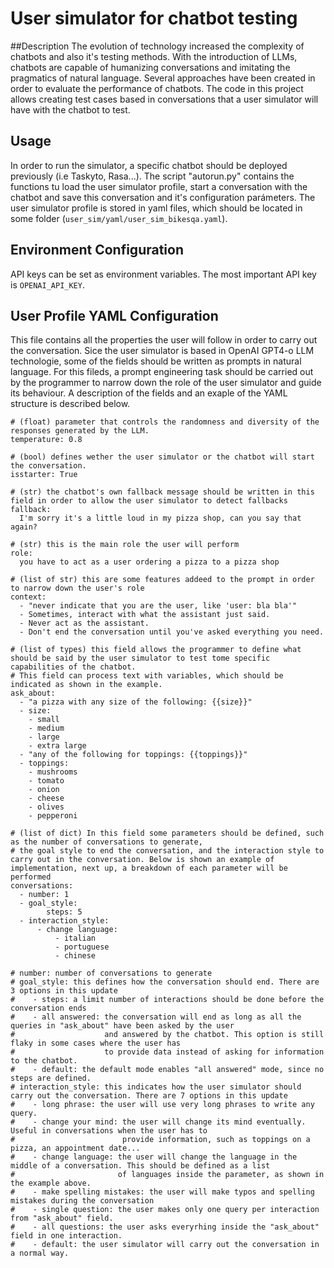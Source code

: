 # User simulator for chatbot testing

##Description
The evolution of technology increased the complexity of chatbots and also it's testing methods. With the introduction of LLMs, chatbots are capable of humanizing
conversations and imitating the pragmatics of natural language. Several approaches have been created in order to evaluate the
performance of chatbots. The code in this project allows creating test cases based in conversations that a user simulator will have
with the chatbot to test.

## Usage

In order to run the simulator, a specific chatbot should be deployed previously (i.e Taskyto, Rasa...). 
The script "autorun.py" contains the functions tu load the user simulator profile, start a conversation with the chatbot 
and save this conversation and it's configuration parámeters. The user simulator profile is stored in yaml files,
which should be located in some folder (`user_sim/yaml/user_sim_bikesqa.yaml`).

## Environment Configuration

API keys can be set as environment variables.
The most important API key is `OPENAI_API_KEY`.

## User Profile YAML Configuration

This file contains all the properties the user will follow in order to carry out the conversation. Sice the user simulator is
based in OpenAI GPT4-o LLM technologie, some of the fields should be written as prompts in natural language. For this fileds, a 
prompt engineering task should be carried out by the programmer to narrow down the role of the user simulator and guide its
behaviour. A description of the fields and an exaple of the YAML structure is described below.

```
# (float) parameter that controls the randomness and diversity of the responses generated by the LLM.
temperature: 0.8                      

# (bool) defines wether the user simulator or the chatbot will start the conversation.
isstarter: True                       

# (str) the chatbot's own fallback message should be written in this field in order to allow the user simulator to detect fallbacks
fallback:
  I'm sorry it's a little loud in my pizza shop, can you say that again?

# (str) this is the main role the user will perform
role:                                 
  you have to act as a user ordering a pizza to a pizza shop

# (list of str) this are some features addeed to the prompt in order to narrow down the user's role
context:                              
  - "never indicate that you are the user, like 'user: bla bla'"
  - Sometimes, interact with what the assistant just said.
  - Never act as the assistant.
  - Don't end the conversation until you've asked everything you need.

# (list of types) this field allows the programmer to define what should be said by the user simulator to test tome specific capabilities of the chatbot.
# This field can process text with variables, which should be indicated as shown in the example.
ask_about:
  - "a pizza with any size of the following: {{size}}"
  - size:
    - small
    - medium
    - large
    - extra large
  - "any of the following for toppings: {{toppings}}"
  - toppings:
    - mushrooms
    - tomato
    - onion
    - cheese
    - olives
    - pepperoni

# (list of dict) In this field some parameters should be defined, such as the number of conversations to generate,
# the goal style to end the conversation, and the interaction style to carry out in the conversation. Below is shown an example of implementation, next up, a breakdown of each parameter will be performed
conversations:
  - number: 1
  - goal_style:
        steps: 5
  - interaction_style:
      - change language:
          - italian
          - portuguese
          - chinese

# number: number of conversations to generate
# goal_style: this defines how the conversation should end. There are 3 options in this update
#    - steps: a limit number of interactions should be done before the conversation ends
#    - all answered: the conversation will end as long as all the queries in "ask_about" have been asked by the user
#                    and answered by the chatbot. This option is still flaky in some cases where the user has
#                    to provide data instead of asking for information to the chatbot.
#    - default: the default mode enables "all answered" mode, since no steps are defined.
# interaction_style: this indicates how the user simulator should carry out the conversation. There are 7 options in this update
#    - long phrase: the user will use very long phrases to write any query.
#    - change your mind: the user will change its mind eventually. Useful in conversations when the user has to
#                        provide information, such as toppings on a pizza, an appointment date...
#    - change language: the user will change the language in the middle of a conversation. This should be defined as a list
#                       of languages inside the parameter, as shown in the example above.
#    - make spelling mistakes: the user will make typos and spelling mistakes during the conversation
#    - single question: the user makes only one query per interaction from "ask_about" field.
#    - all questions: the user asks everyrhing inside the "ask_about" field in one interaction.
#    - default: the user simulator will carry out the conversation in a normal way.
```
